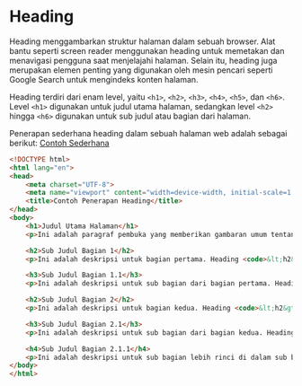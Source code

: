 # Heading

Heading menggambarkan struktur halaman dalam sebuah browser. Alat bantu seperti screen reader menggunakan heading untuk memetakan dan menavigasi pengguna saat menjelajahi halaman. Selain itu, heading juga merupakan elemen penting yang digunakan oleh mesin pencari seperti Google Search untuk mengindeks konten halaman.

Heading terdiri dari enam level, yaitu `<h1>`, `<h2>`, `<h3>`, `<h4>`, `<h5>`, dan `<h6>`. Level `<h1>` digunakan untuk judul utama halaman, sedangkan level `<h2>` hingga `<h6>` digunakan untuk sub judul atau bagian dari halaman. 

Penerapan sederhana heading dalam sebuah halaman web adalah sebagai berikut: [Contoh Sederhana](<Headings HTML>)

```html
<!DOCTYPE html>
<html lang="en">
<head>
    <meta charset="UTF-8">
    <meta name="viewport" content="width=device-width, initial-scale=1.0">
    <title>Contoh Penerapan Heading</title>
</head>
<body>
    <h1>Judul Utama Halaman</h1>
    <p>Ini adalah paragraf pembuka yang memberikan gambaran umum tentang isi halaman.</p>

    <h2>Sub Judul Bagian 1</h2>
    <p>Ini adalah deskripsi untuk bagian pertama. Heading <code>&lt;h2&gt;</code> digunakan untuk menunjukkan sub bagian dari judul utama.</p>

    <h3>Sub Judul Bagian 1.1</h3>
    <p>Ini adalah deskripsi untuk sub bagian dari bagian pertama. Heading <code>&lt;h3&gt;</code> digunakan untuk menunjukkan sub bagian lebih lanjut.</p>

    <h2>Sub Judul Bagian 2</h2>
    <p>Ini adalah deskripsi untuk bagian kedua. Heading <code>&lt;h2&gt;</code> digunakan lagi untuk menandai awal bagian baru yang setara dengan bagian pertama.</p>

    <h3>Sub Judul Bagian 2.1</h3>
    <p>Ini adalah deskripsi untuk sub bagian dari bagian kedua. Heading <code>&lt;h3&gt;</code> kembali digunakan untuk sub bagian lebih lanjut.</p>

    <h4>Sub Judul Bagian 2.1.1</h4>
    <p>Ini adalah deskripsi untuk sub bagian lebih rinci di dalam sub bagian 2.1. Heading <code>&lt;h4&gt;</code> digunakan untuk menunjukkan hierarki yang lebih dalam.</p>
</body>
</html>
```





